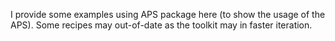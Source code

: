 I provide some examples using APS package here (to show the usage of the APS). Some recipes may out-of-date as the toolkit may in faster iteration.
